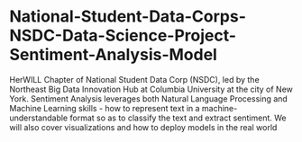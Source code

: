# National-Student-Data-Corps-NSDC-Data-Science-Project-Sentiment-Analysis-Model
HerWILL Chapter of National Student Data Corp (NSDC), led by the Northeast Big Data Innovation Hub at Columbia University at the city of New York.
Sentiment Analysis leverages both Natural Language Processing and Machine Learning skills - how to represent text in a machine-understandable format so as to classify the text and extract sentiment. We will also cover visualizations and how to deploy models in the real world

